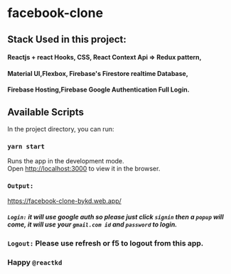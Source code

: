 # facebook-clone 
## Stack Used in this project: 
#### Reactjs + react Hooks, CSS, React Context Api => Redux pattern,
####  Material UI,Flexbox, Firebase's Firestore realtime Database,
#### Firebase Hosting,Firebase Google Authentication Full Login.

## Available Scripts

In the project directory, you can run:

### `yarn start`

Runs the app in the development mode.\
Open [http://localhost:3000](http://localhost:3000) to view it in the browser.


### `Output:`

https://facebook-clone-bykd.web.app/

##### `Login:` it will use google auth so please just click `signin` then a `popup` will come, it will use your `gmail.com id` and `password` to login. 

### `Logout:` Please use refresh or f5 to logout from this app.



### Happy `@reactkd`
